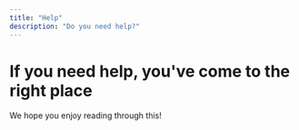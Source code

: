 ```yaml
---
title: "Help"
description: "Do you need help?"
---
```


# If you need help, you've come to the right place

We hope you enjoy reading through this!
